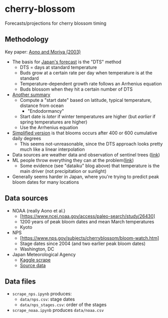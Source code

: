 # cherry-blossom
Forecasts/projections for cherry blossom timing

## Methodology

Key paper: [Aono and Moriya (2003)](https://www.jstage.jst.go.jp/article/agrmet/59/2/59_2_165/_pdf/-char/ja)

- The basis for [Japan's forecast](https://sakura.weathermap.jp/en.php) is the "DTS" method
    - DTS = days at standard temperature
    - Buds grow at a certain rate per day when temperature is at the standard
    - Temperature-dependent growth rate follows an Arrhenius equation
    - Buds blossom when they hit a certain number of DTS
- [Another summary](https://blog.dataiku.com/predicting-the-bloom-of-sakura-with-dataiku-dss)
    - Compute a "start date" based on latitude, typical temperature, distance from ocean
        - "Endodormancy"
    - Start date is *later* if winter temperatures are higher (but *earlier* if spring temperatures are higher)
    - Use the Arrhenius equation
- [Simplified version](https://yuriko-schumacher.github.io/statistical-analysis-of-cherry-blossom-first-bloom-date/) is that blooms occurs after 400 or 600 cumulative daily degrees
    - This seems not-unreasonable, since the DTS approach looks pretty much like a linear interpolation
- Data sources are weather data and observation of sentinel trees ([link](https://www.scmp.com/lifestyle/travel-leisure/article/3215108/why-making-japans-cherry-blossom-forecasts-such-pressurised-job-trouble-those-get-it-wrong))
- ML people throw everything they can at the problem([link](https://rapidminer.com/blog/ksk-analytics-solution/))
    - Some evidence (see "dataiku" blog above) that temperature is the main driver (not precipitation or sunlight)
- Generally seems harder in Japan, where you're trying to predict peak bloom dates for many locations

## Data sources

- NOAA (really Aono et al.)
  - [https://www.ncei.noaa.gov/access/paleo-search/study/26430]
  - 1200 years of peak bloom dates and mean March temperatures
  - Kyoto
- NPS
  - [https://www.nps.gov/subjects/cherryblossom/bloom-watch.htm]
  - Stage dates since 2004 (and two earlier peak bloom dates)
  - Washington, DC
- Japan Meteorological Agency
  - [Kaggle scrape](https://www.kaggle.com/datasets/ryanglasnapp/japanese-cherry-blossom-data)
  - [Source data](https://www.data.jma.go.jp/sakura/data/index.html)

## Data files

- `scrape_nps.ipynb` produces:
  - `data/nps.csv`: stage dates
  - `data/nps_stages.csv`: order of the stages
- `scrape_noaa.ipynb` produces `data/noaa.csv`
